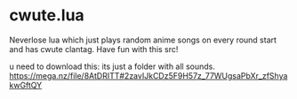 # cwute.lua

Neverlose lua which just plays random anime songs on every round start and has cwute clantag.
Have fun with this src!


u need to download this:
its just a folder with all sounds.
https://mega.nz/file/8AtDRITT#2zavIJkCDz5F9H57z_77WUgsaPbXr_zfShyakwGftQY
